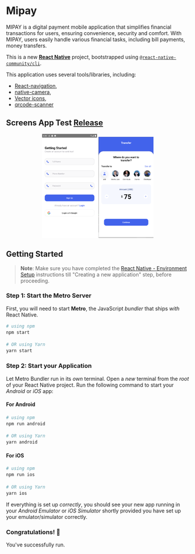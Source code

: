 # Mipay

MIPAY is a digital payment mobile application that simplifies financial transactions for users, ensuring convenience, security and comfort. With MIPAY, users easily handle various financial tasks, including bill payments, money transfers.

This is a new [**React Native**](https://reactnative.dev) project, bootstrapped using [`@react-native-community/cli`](https://github.com/react-native-community/cli).

This application uses several tools/libraries, including:

- [React-navigation](https://reactnavigation.org/docs/getting-started/),
- [native-camera](https://www.npmjs.com/package/react-native-camera),
- [Vector icons](https://oblador.github.io/react-native-vector-icons),
- [qrcode-scanner](https://www.npmjs.com/package/react-native-qrcode-scanner)

## Screens App Test [Release](https://github.com/mardibll/MiPay/releases)

<p align="center">
    <!-- <img src="./AppScreens/Login.png" width="30%">  -->
    <img src="./AppScreens/SignUp.png" width="30%"> 
    <!-- <img src="./AppScreens/Home.png" width="30%">  -->
    <img src="./AppScreens/kirim.png" width="30%"> 
    <!-- <img src="./AppScreens/Profile.png" width="30%">  -->
</p>

## Getting Started

> **Note**: Make sure you have completed the [React Native - Environment Setup](https://reactnative.dev/docs/environment-setup) instructions till "Creating a new application" step, before proceeding.

### Step 1: Start the Metro Server

First, you will need to start **Metro**, the JavaScript _bundler_ that ships _with_ React Native.

```bash
# using npm
npm start

# OR using Yarn
yarn start
```

### Step 2: Start your Application

Let Metro Bundler run in its _own_ terminal. Open a _new_ terminal from the _root_ of your React Native project. Run the following command to start your _Android_ or _iOS_ app:

#### For Android

```bash
# using npm
npm run android

# OR using Yarn
yarn android
```

#### For iOS

```bash
# using npm
npm run ios

# OR using Yarn
yarn ios
```

If everything is set up _correctly_, you should see your new app running in your _Android Emulator_ or _iOS Simulator_ shortly provided you have set up your emulator/simulator correctly.

### Congratulations! :tada:

You've successfully run.
